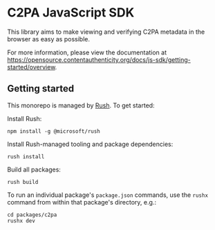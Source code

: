 # C2PA JavaScript SDK

This library aims to make viewing and verifying C2PA metadata in the browser as easy as possible.

For more information, please view the documentation at https://opensource.contentauthenticity.org/docs/js-sdk/getting-started/overview.

## Getting started

This monorepo is managed by [Rush](https://rushjs.io/). To get started:

Install Rush:
```
npm install -g @microsoft/rush
```
Install Rush-managed tooling and package dependencies: 
```
rush install
```
Build all packages:
```
rush build 
```

To run an individual package's `package.json` commands, use the `rushx` command from within that package's directory, e.g.:
```
cd packages/c2pa
rushx dev
```